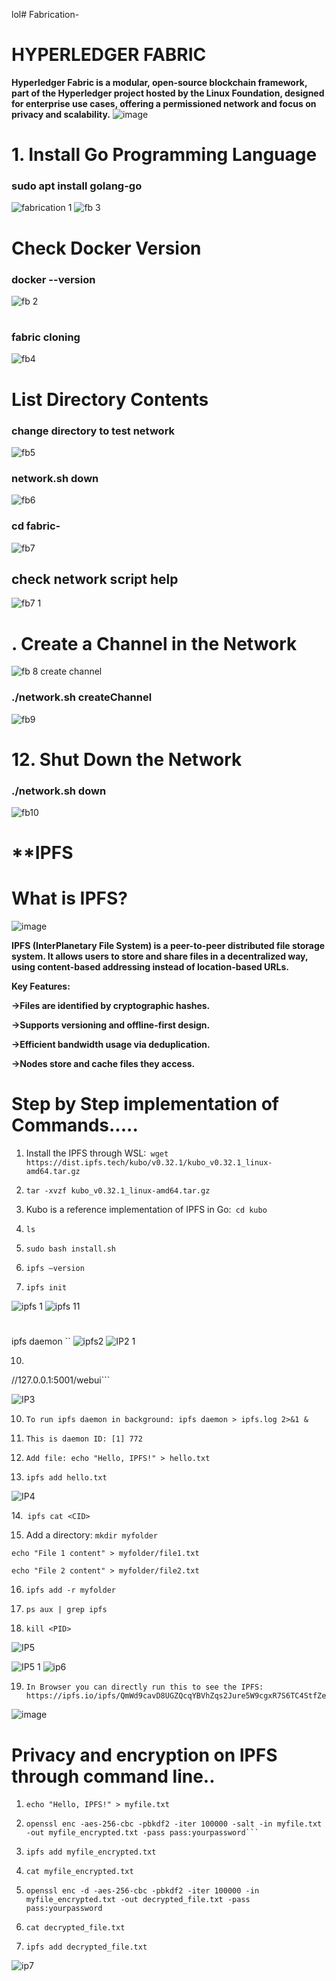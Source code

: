 lol# Fabrication-
# HYPERLEDGER FABRIC 

**Hyperledger Fabric is a modular, open-source blockchain framework, part of the Hyperledger project hosted by the Linux Foundation, designed for enterprise use cases, offering a permissioned network and focus on privacy and scalability.**
![image](https://github.com/user-attachments/assets/91fa2ff5-1ef8-4a16-b823-c5909fd48c88)

# 1. Install Go Programming Language

### sudo apt install golang-go ###

![fabrication 1](https://github.com/user-attachments/assets/082cc7fc-019f-4343-92b1-2dd52827d260)
![fb 3](https://github.com/user-attachments/assets/b42b5935-ab32-4b77-bb5f-9ecb1addbce7)



# Check Docker Version

### docker --version ###
![fb 2](https://github.com/user-attachments/assets/d06c3e18-ffa7-46f8-8cc9-91fb9073ff95)



# 


### fabric cloning ###
![fb4](https://github.com/user-attachments/assets/db7aaff8-979f-4aa2-8d72-e0df45b0a57e)



#  List Directory Contents

### change directory to test network


![fb5](https://github.com/user-attachments/assets/8e90b60b-10f1-4259-bff3-06a1b70be0bd)



### network.sh down

![fb6](https://github.com/user-attachments/assets/b5c0719e-664f-4c27-98b1-75337b4de156)




### cd fabric- ###

![fb7](https://github.com/user-attachments/assets/11fe426f-afbd-42e8-8edf-438310734e92)

## check network script help
![fb7 1](https://github.com/user-attachments/assets/086d1240-08b9-4f1b-92f8-630e6b66bd93)







# . Create a Channel in the Network

![fb 8 create channel](https://github.com/user-attachments/assets/0739a397-fe51-49b8-a2b1-5c11084579d1)



### ./network.sh createChannel ###
![fb9](https://github.com/user-attachments/assets/23d025ef-c094-4cf7-a211-a1ee345bd1c8)


# 12. Shut Down the Network

### ./network.sh down ###

![fb10](https://github.com/user-attachments/assets/8fe9620f-f1f7-4320-a771-d933193393fe)


# **IPFS 
# **What is IPFS?**

 ![image](https://github.com/user-attachments/assets/08e9d9cf-9f8a-49da-85d2-c3289ffb61eb)

**IPFS (InterPlanetary File System) is a peer-to-peer distributed file storage system. It allows users to store and share files in a decentralized way, using content-based addressing instead of location-based URLs.**

**Key Features:**

**->Files are identified by cryptographic hashes.**

**->Supports versioning and offline-first design.**

**->Efficient bandwidth usage via deduplication.**

**->Nodes store and cache files they access.**

# Step by Step implementation of Commands.....

1.	Install the IPFS through WSL:``` wget https://dist.ipfs.tech/kubo/v0.32.1/kubo_v0.32.1_linux- 
            amd64.tar.gz```

2.	```tar -xvzf kubo_v0.32.1_linux-amd64.tar.gz```
	
3.	Kubo is a reference implementation of IPFS in Go:``` cd kubo```
  
4.	```ls```
   
5.	```sudo bash install.sh```
	
6.	```ipfs –version```
	
7.	```ipfs init```


![ipfs 1](https://github.com/user-attachments/assets/4725c9fe-42ed-4374-b968-8fc535ea5d73)
![ipfs  11](https://github.com/user-attachments/assets/19bd07a1-4d96-4c26-9adc-14e51b5de4cf)
#
ipfs daemon
``
![ipfs2](https://github.com/user-attachments/assets/2e1fe74b-31a9-44a6-900d-91f860f1e5e0)
![IP2 1](https://github.com/user-attachments/assets/d98bab28-8e4a-4480-ad6a-2de540d6900d)


	


10.	```On Browser: http:![Uploading ipfs .11.PNG…]()
//127.0.0.1:5001/webui```

![IP3](https://github.com/user-attachments/assets/85ed6126-cb2f-4bf6-9b3f-c53480228112)



    


10.	```To run ipfs daemon in background: ipfs daemon > ipfs.log 2>&1 &```
	
11.	```This is daemon ID: [1] 772```
	
12.	```Add file: echo "Hello, IPFS!" > hello.txt```
	
13.	```ipfs add hello.txt```

![IP4](https://github.com/user-attachments/assets/e4544b10-a774-4a07-9500-28ce2d852d7b)


14.``` ipfs cat <CID>```

15.	Add a directory: ```mkdir myfolder```
    
```echo "File 1 content" > myfolder/file1.txt```

```echo "File 2 content" > myfolder/file2.txt```

16.	```ipfs add -r myfolder```
	
17.	```ps aux | grep ipfs```
	
18.	```kill <PID>```

![IP5](https://github.com/user-attachments/assets/f142d4af-a968-4db4-a66e-6dec0bdccd0d)


![IP5 1](https://github.com/user-attachments/assets/92b02112-3de2-43d7-a86e-b04d9cbba82c)
![ip6](https://github.com/user-attachments/assets/f6c70b6a-783e-4326-82a6-599526a18576)



19.	```In Browser you can directly run this to see the IPFS: https://ipfs.io/ipfs/QmWd9cavD8UGZQcqYBVhZqs2Jure5W9cgxR7S6TC4StfZe```

![image](https://github.com/user-attachments/assets/7e9f5d08-d9b5-4c77-bcfc-57cb16ddb372)

# Privacy and encryption on IPFS through command line..

1.	```echo "Hello, IPFS!" > myfile.txt```
	
2.	```ipfs add myfile.txt
	openssl enc -aes-256-cbc -pbkdf2 -iter 100000 -salt -in myfile.txt -out myfile_encrypted.txt -pass pass:yourpassword```
	
3.	```ipfs add myfile_encrypted.txt```
	
4.	```cat myfile_encrypted.txt```
	
5.	```openssl enc -d -aes-256-cbc -pbkdf2 -iter 100000 -in myfile_encrypted.txt -out decrypted_file.txt -pass pass:yourpassword```
	
6.	```cat decrypted_file.txt```
	
7.	```ipfs add decrypted_file.txt```

![ip7](https://github.com/user-attachments/assets/871e5b89-ad73-46d9-9fc4-13d95e4ef39f)
